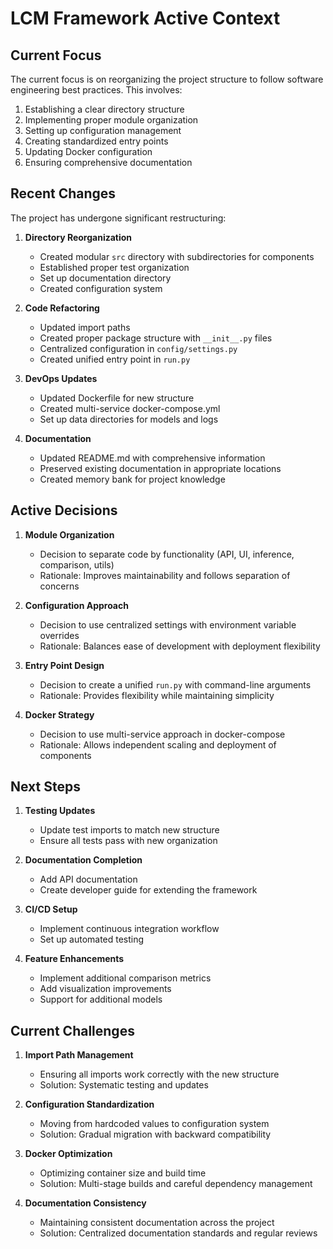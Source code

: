 # LCM Framework Active Context

## Current Focus

The current focus is on reorganizing the project structure to follow software engineering best practices. This involves:

1. Establishing a clear directory structure
2. Implementing proper module organization
3. Setting up configuration management
4. Creating standardized entry points
5. Updating Docker configuration
6. Ensuring comprehensive documentation

## Recent Changes

The project has undergone significant restructuring:

1. **Directory Reorganization**
   - Created modular `src` directory with subdirectories for components
   - Established proper test organization
   - Set up documentation directory
   - Created configuration system

2. **Code Refactoring**
   - Updated import paths
   - Created proper package structure with `__init__.py` files
   - Centralized configuration in `config/settings.py`
   - Created unified entry point in `run.py`

3. **DevOps Updates**
   - Updated Dockerfile for new structure
   - Created multi-service docker-compose.yml
   - Set up data directories for models and logs

4. **Documentation**
   - Updated README.md with comprehensive information
   - Preserved existing documentation in appropriate locations
   - Created memory bank for project knowledge

## Active Decisions

1. **Module Organization**
   - Decision to separate code by functionality (API, UI, inference, comparison, utils)
   - Rationale: Improves maintainability and follows separation of concerns

2. **Configuration Approach**
   - Decision to use centralized settings with environment variable overrides
   - Rationale: Balances ease of development with deployment flexibility

3. **Entry Point Design**
   - Decision to create a unified `run.py` with command-line arguments
   - Rationale: Provides flexibility while maintaining simplicity

4. **Docker Strategy**
   - Decision to use multi-service approach in docker-compose
   - Rationale: Allows independent scaling and deployment of components

## Next Steps

1. **Testing Updates**
   - Update test imports to match new structure
   - Ensure all tests pass with new organization

2. **Documentation Completion**
   - Add API documentation
   - Create developer guide for extending the framework

3. **CI/CD Setup**
   - Implement continuous integration workflow
   - Set up automated testing

4. **Feature Enhancements**
   - Implement additional comparison metrics
   - Add visualization improvements
   - Support for additional models

## Current Challenges

1. **Import Path Management**
   - Ensuring all imports work correctly with the new structure
   - Solution: Systematic testing and updates

2. **Configuration Standardization**
   - Moving from hardcoded values to configuration system
   - Solution: Gradual migration with backward compatibility

3. **Docker Optimization**
   - Optimizing container size and build time
   - Solution: Multi-stage builds and careful dependency management

4. **Documentation Consistency**
   - Maintaining consistent documentation across the project
   - Solution: Centralized documentation standards and regular reviews